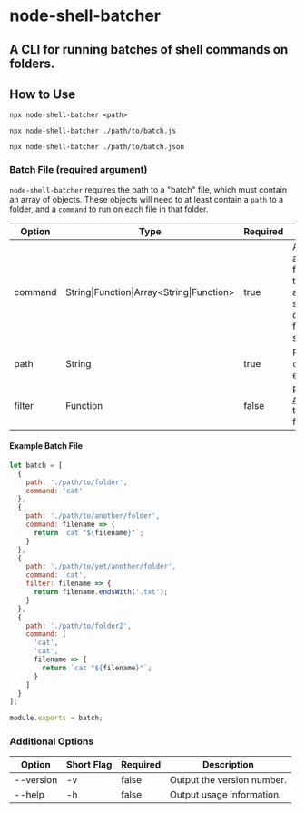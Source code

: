 # node-shell-batcher

## A CLI for running batches of shell commands on folders.

## How to Use

`npx node-shell-batcher <path>`

`npx node-shell-batcher ./path/to/batch.js`

`npx node-shell-batcher ./path/to/batch.json`

### Batch File (required argument)

`node-shell-batcher` requires the path to a "batch" file, which must contain an array of objects. These objects will need to at least contain a `path` to a folder, and a `command` to run on each file in that folder.

| Option  | Type                                      | Required | Description                                                                                                                                                                                 |
| ------- | ----------------------------------------- | -------- | ------------------------------------------------------------------------------------------------------------------------------------------------------------------------------------------- |
| command | String\|Function\|Array<String\|Function> | true     | A string that represents a shell command, or a function that is passed the current filename and must return a string. An array of dependent strings or functions is also supported.         |
| path    | String                                    | true     | Path to folder where `command` will be run for each file.                                                                                                                                   |
| filter  | Function                                  | false    | Passed into [`Array.prototype.filter`](https://developer.mozilla.org/en-US/docs/Web/JavaScript/Reference/Global_Objects/Array/filter) to filter selected files in folder run for `command`. |

#### Example Batch File

```js
let batch = [
  {
    path: './path/to/folder',
    command: 'cat'
  },
  {
    path: './path/to/another/folder',
    command: filename => {
      return `cat "${filename}"`;
    }
  },
  {
    path: './path/to/yet/another/folder',
    command: 'cat',
    filter: filename => {
      return filename.endsWith('.txt');
    }
  },
  {
    path: './path/to/folder2',
    command: [
      'cat',
      'cat',
      filename => {
        return `cat "${filename}"`;
      }
    ]
  }
];

module.exports = batch;
```

### Additional Options

| Option    | Short Flag | Required | Description                |
| --------- | ---------- | -------- | -------------------------- |
| --version | -v         | false    | Output the version number. |
| --help    | -h         | false    | Output usage information.  |
